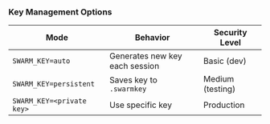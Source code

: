 ### Key Management Options

| Mode          | Behavior                          | Security Level |
|---------------|-----------------------------------|----------------|
| `SWARM_KEY=auto` | Generates new key each session    | Basic (dev)    |
| `SWARM_KEY=persistent` | Saves key to `.swarmkey` | Medium (testing) |
| `SWARM_KEY=<private key>` | Use specific key      | Production     |